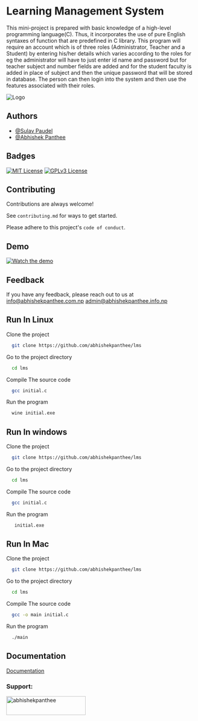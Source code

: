 
# Learning Management System

This mini-project is prepared with basic knowledge of a high-level programming language(C).
Thus, it incorporates the use of pure English syntaxes of function that are predefined in C library.
This program will require an account which is of three roles (Administrator, Teacher and a Student)
by entering his/her details which varies according to the roles for eg the administrator will have to
just enter id name and password but for teacher subject and number fields are added and for the
student faculty is added in place of subject and then the unique password that will be stored in
database. The person can then login into the system and then use the features associated with their
roles.


![Logo](https://shotcan.com/images/2024/03/29/learning-management-systemef97f27c7e6cb72f.jpg)


## Authors

- [@Sulav Paudel](https://www.github.com/Someone-tensai)
- [@Abhishek Panthee](https://www.github.com/abhishekpanthee)


## Badges


[![MIT License](https://img.shields.io/badge/License-MIT-green.svg)](https://choosealicense.com/licenses/mit/)
[![GPLv3 License](https://img.shields.io/badge/License-GPL%20v3-yellow.svg)](https://opensource.org/licenses/)


## Contributing

Contributions are always welcome!

See `contributing.md` for ways to get started.

Please adhere to this project's `code of conduct`.


## Demo

[![Watch the demo ](https://shotcan.com/images/2024/03/29/Screenshot-from-2024-03-30-02-38-08dee2c0cb18682541.png)](https://www.youtube.com/watch?v=DK40s5XDvtI)


## Feedback

If you have any feedback, please reach out to us at info@abhishekpanthee.com.np
admin@abhishekpanthee.info.np                                                  


## Run In Linux

Clone the project

```bash
  git clone https://github.com/abhishekpanthee/lms
```

Go to the project directory

```bash
  cd lms
```

Compile The source code 

```bash
  gcc initial.c
```

Run the program 

```bash
  wine initial.exe
```

## Run In windows 

Clone the project

```bash
  git clone https://github.com/abhishekpanthee/lms
```

Go to the project directory

```bash
  cd lms
```

Compile The source code 

```bash
  gcc initial.c
```

Run the program 

```bash
   initial.exe
```


## Run In Mac 

Clone the project

```bash
  git clone https://github.com/abhishekpanthee/lms
```

Go to the project directory

```bash
  cd lms
```

Compile The source code 

```bash
  gcc -o main initial.c
```

Run the program 

```bash
  ./main
```

## Documentation

[Documentation](https://drive.google.com/file/d/1qOPoxRFsdyAKyFX1L8XfAQUsbGC4KNpU/view?usp=sharing)

<h3 align="left">Support:</h3>
<p><a href="https://ko-fi.com/abhishekpanthee"> <img align="left" src="https://cdn.ko-fi.com/cdn/kofi3.png?v=3" height="50" width="210" alt="abhishekpanthee" /></a></p><br><br>
